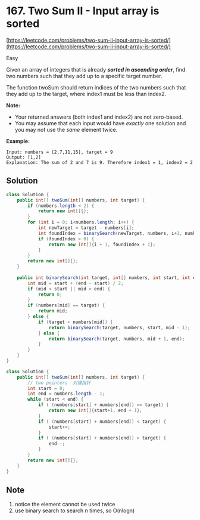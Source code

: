 # 167. Two Sum II - Input array is sorted

[https://leetcode.com/problems/two-sum-ii-input-array-is-sorted/](https://leetcode.com/problems/two-sum-ii-input-array-is-sorted/)

Easy

Given an array of integers that is already _**sorted in ascending order**_, find two numbers such that they add up to a specific target number.

The function twoSum should return indices of the two numbers such that they add up to the target, where index1 must be less than index2.

**Note:**

* Your returned answers \(both index1 and index2\) are not zero-based.
* You may assume that each input would have _exactly_ one solution and you may not use the _same_ element twice.

**Example:**

```text
Input: numbers = [2,7,11,15], target = 9
Output: [1,2]
Explanation: The sum of 2 and 7 is 9. Therefore index1 = 1, index2 = 2
```

## Solution

```java
class Solution {
    public int[] twoSum(int[] numbers, int target) {
        if (numbers.length < 2) {
            return new int[]{};
        }
        for (int i = 0; i<numbers.length; i++) {
            int newTarget = target - numbers[i];
            int foundIndex = binarySearch(newTarget, numbers, i+1, numbers.length-1);
            if (foundIndex > 0) {
                return new int[]{i + 1, foundIndex + 1};
            }
        }
        return new int[]{};
    }
    
    public int binarySearch(int target, int[] numbers, int start, int end) {
        int mid = start + (end - start) / 2;
        if (mid < start || mid > end) {
            return 0;
        }
        if (numbers[mid] == target) {
            return mid;
        } else {
            if (target < numbers[mid]) {
                return binarySearch(target, numbers, start, mid - 1);
            } else {
                return binarySearch(target, numbers, mid + 1, end);
            }
        }
    }
}
```

```java
class Solution {
    public int[] twoSum(int[] numbers, int target) {
        // two pointers  对撞指针
        int start = 0;
        int end = numbers.length - 1;
        while (start < end) {
            if ( (numbers[start] + numbers[end]) == target) {
                return new int[]{start+1, end + 1};
            }
            if ( (numbers[start] + numbers[end]) < target) {
                start++;
            }
            if ( (numbers[start] + numbers[end]) > target) {
                end--;
            }
        }
        return new int[]{};
    }
}
```

## Note

1. notice the element cannot be used twice
2. use binary search to search n times, so O\(nlogn\)

